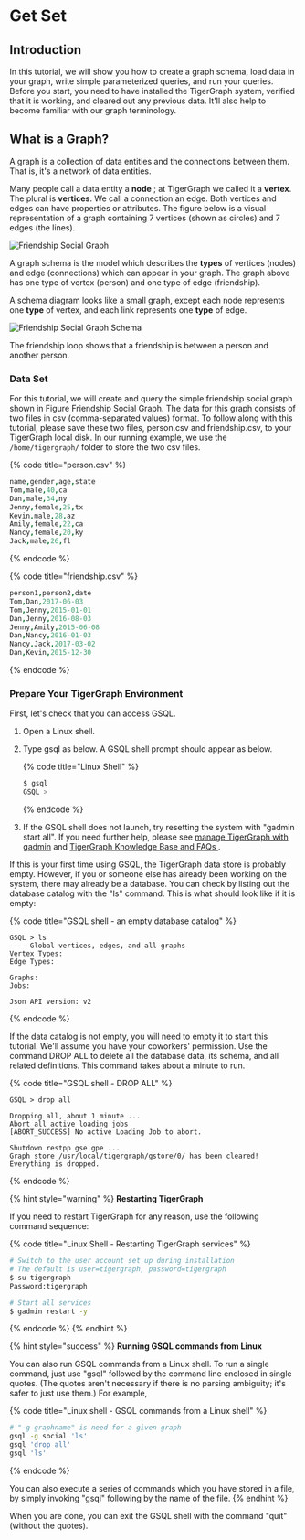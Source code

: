 # Get Set

## Introduction

In this tutorial, we will show you how to create a graph schema, load data in your graph, write simple parameterized queries, and run your queries. Before you start, you need to have installed the TigerGraph system, verified that it is working, and cleared out any previous data. It'll also help to become familiar with our graph terminology.

## What is a Graph?

A graph is a collection of data entities and the connections between them.  That is, it's a network of data entities.

Many people call a data entity a **node** ; at TigerGraph we called it a **vertex**. The plural is **vertices**. We call a connection an edge.  Both vertices and edges can have properties or attributes.  The figure below is a visual representation of a graph containing 7 vertices \(shown as circles\) and 7 edges \(the lines\).

![Friendship Social Graph](../../.gitbook/assets/friendship-social-graph.png)

A graph schema is the model which describes the **types** of vertices \(nodes\) and edge \(connections\) which can appear in your graph.  The graph above has one type of vertex \(person\) and one type of edge \(friendship\).

A schema diagram looks like a small graph, except each node represents one **type** of vertex, and each link represents one **type** of edge.

![Friendship Social Graph Schema](../../.gitbook/assets/friendship-social-graph-schema.png)

The friendship loop shows that a friendship is between a person and another person.

### Data Set <a id="GSQL101-DataSet"></a>

For this tutorial, we will create and query the simple friendship social graph shown in Figure Friendship Social Graph. The data for this graph consists of two files in csv \(comma-separated values\) format. To follow along with this tutorial, please save these two files, person.csv and friendship.csv, to your TigerGraph local disk. In our running example, we use the `/home/tigergraph/` folder to store the two csv files.

{% code title="person.csv" %}
```coffeescript
name,gender,age,state
Tom,male,40,ca
Dan,male,34,ny
Jenny,female,25,tx
Kevin,male,28,az
Amily,female,22,ca
Nancy,female,20,ky
Jack,male,26,fl
```
{% endcode %}

{% code title="friendship.csv" %}
```coffeescript
person1,person2,date
Tom,Dan,2017-06-03
Tom,Jenny,2015-01-01
Dan,Jenny,2016-08-03
Jenny,Amily,2015-06-08
Dan,Nancy,2016-01-03
Nancy,Jack,2017-03-02
Dan,Kevin,2015-12-30
```
{% endcode %}

### Prepare Your TigerGraph Environment <a id="GSQL101-dropallPrepareYourTigerGraphEnvironment"></a>

First, let's check that you can access GSQL.

1. Open a Linux shell.
2. Type gsql as below. A GSQL shell prompt should appear as below.

   {% code title="Linux Shell" %}
   ```bash
   $ gsql 
   GSQL >
   ```
   {% endcode %}

3. If the GSQL shell does not launch, try resetting the system with "gadmin start all". If you need further help, please see [manage TigerGraph with gadmin](https://docs.tigergraph.com/admin/admin-guide/system-management/management-with-gadmin#gadmin-start) and   [TigerGraph Knowledge Base and FAQs ](../../faqs/knowledge-base-and-faqs.md).

If this is your first time using GSQL, the TigerGraph data store is probably empty.  However, if you or someone else has already been working on the system, there may already be a database.  You can check by listing out the database catalog with the "ls" command. This is what should look like if it is empty:

{% code title="GSQL shell - an empty database catalog" %}
```text
GSQL > ls
---- Global vertices, edges, and all graphs
Vertex Types:
Edge Types:

Graphs:
Jobs:

Json API version: v2
```
{% endcode %}

If the data catalog is not empty, you will need to empty it to start this tutorial. We'll assume you have your coworkers' permission.  Use the command DROP ALL to delete all the database data, its schema, and all related definitions. This command takes about a minute to run.

{% code title="GSQL shell - DROP ALL" %}
```text
GSQL > drop all

Dropping all, about 1 minute ...
Abort all active loading jobs 
[ABORT_SUCCESS] No active Loading Job to abort.

Shutdown restpp gse gpe ...
Graph store /usr/local/tigergraph/gstore/0/ has been cleared!
Everything is dropped.
```
{% endcode %}

{% hint style="warning" %}
**Restarting TigerGraph**

If you need to restart TigerGraph for any reason, use the following command sequence:

{% code title="Linux Shell - Restarting TigerGraph services" %}
```bash
# Switch to the user account set up during installation
# The default is user=tigergraph, password=tigergraph
$ su tigergraph
Password:tigergraph

# Start all services
$ gadmin restart -y
```
{% endcode %}
{% endhint %}

{% hint style="success" %}
**Running GSQL commands from Linux**

You can also run GSQL commands from a Linux shell. To run a single command, just use "gsql" followed by the command line enclosed in single quotes. \(The quotes aren't necessary if there is no parsing ambiguity; it's safer to just use them.\)  For example,

{% code title="Linux shell - GSQL commands from a Linux shell" %}
```bash
# "-g graphname" is need for a given graph
gsql -g social 'ls'
gsql 'drop all'
gsql 'ls'
```
{% endcode %}

You can also execute a series of commands which you have stored in a file, by simply invoking "gsql" following by the name of the file.
{% endhint %}

When you are done, you can exit the GSQL shell with the command "quit" \(without the quotes\).

